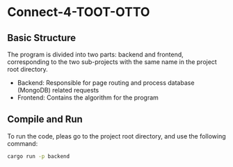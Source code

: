 # Connect-4-TOOT-OTTO


## Basic Structure
The program is divided into two parts: backend and frontend, corresponding to the two sub-projects with the same name in the project root directory.
- Backend: Responsible for page routing and process database (MongoDB) related requests
- Frontend: Contains the algorithm for the program

## Compile and Run
To run the code, pleas go to the project root directory, and use the following command:
```bash
cargo run -p backend
